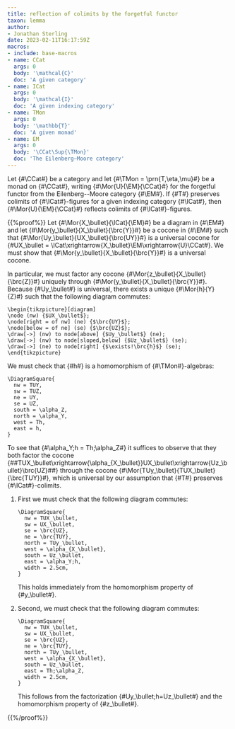 ```yaml
---
title: reflection of colimits by the forgetful functor
taxon: lemma
author:
- Jonathan Sterling
date: 2023-02-11T16:17:59Z
macros: 
- include: base-macros
- name: CCat
  args: 0
  body: '\mathcal{C}'
  doc: 'A given category'
- name: ICat
  args: 0
  body: '\mathcal{I}'
  doc: 'A given indexing category'
- name: TMon
  args: 0
  body: '\mathbb{T}'
  doc: 'A given monad'
- name: EM
  args: 0
  body: '\CCat\Sup{\TMon}'
  doc: 'The Eilenberg–Moore category'
---
```


Let {#\CCat#} be a category and let {#\TMon = \prn{T,\eta,\mu}#} be a monad on {#\CCat#}, writing {#\Mor{U}{\EM}{\CCat}#} for the forgetful functor from the Eilenberg--Moore category {#\EM#}. If {#T#} preserves colimits of {#\ICat#}-figures for a given indexing category {#\ICat#}, then {#\Mor{U}{\EM}{\CCat}#} reflects colimits of {#\ICat#}-figures.

{{%proof%}}
Let {#\Mor{X_\bullet}{\ICat}{\EM}#} be a diagram in {#\EM#} and let {#\Mor{y_\bullet}{X_\bullet}{\brc{Y}}#} be a cocone in {#\EM#} such that {#\Mor{Uy_\bullet}{UX_\bullet}{\brc{UY}}#} is a universal cocone for {#UX_\bullet = \ICat\xrightarrow{X_\bullet}\EM\xrightarrow{U}\CCat#}. We must show that {#\Mor{y_\bullet}{X_\bullet}{\brc{Y}}#} is a universal cocone.

In particular, we must factor any cocone {#\Mor{z_\bullet}{X_\bullet}{\brc{Z}}#} uniquely through {#\Mor{y_\bullet}{X_\bullet}{\brc{Y}}#}. Because {#Uy_\bullet#} is universal, there exists a unique {#\Mor{h}{Y}{Z}#} such that the following diagram commutes:

```render-latex
\begin{tikzpicture}[diagram]
\node (nw) {$UX_\bullet$};
\node[right = of nw] (ne) {$\brc{UY}$};
\node[below = of ne] (se) {$\brc{UZ}$};
\draw[->] (nw) to node[above] {$Uy_\bullet$} (ne);
\draw[->] (nw) to node[sloped,below] {$Uz_\bullet$} (se);
\draw[->] (ne) to node[right] {$\exists!\brc{h}$} (se);
\end{tikzpicture}
```

We must check that {#h#} is a homomorphism of {#\TMon#}-algebras:

```render-latex
\DiagramSquare{
  nw = TUY,
  sw = TUZ,
  ne = UY,
  se = UZ,
  south = \alpha_Z,
  north = \alpha_Y,
  west = Th,
  east = h,
}
```

To see that {#\alpha_Y;h = Th;\alpha_Z#} it suffices to observe that they both factor the cocone
{##TUX_\bullet\xrightarrow{\alpha_{X_\bullet}}UX_\bullet\xrightarrow{Uz_\bullet}\brc{UZ}##}
through the  cocone {#\Mor{TUy_\bullet}{TUX_\bullet}{\brc{TUY}}#}, which is universal by our assumption that {#T#} preserves {#\ICat#}-colimits.

1. First we must check that the following diagram commutes:
    ```render-latex
    \DiagramSquare{
      nw = TUX_\bullet,
      sw = UX_\bullet,
      se = \brc{UZ},
      ne = \brc{TUY},
      north = TUy_\bullet,
      west = \alpha_{X_\bullet},
      south = Uz_\bullet,
      east = \alpha_Y;h,
      width = 2.5cm,
    }
    ```

    This holds immediately from the homomorphism property of {#y_\bullet#}.
   
1. Second, we must check that the following diagram commutes:
    ```render-latex
    \DiagramSquare{
      nw = TUX_\bullet,
      sw = UX_\bullet,
      se = \brc{UZ},
      ne = \brc{TUY},
      north = TUy_\bullet,
      west = \alpha_{X_\bullet},
      south = Uz_\bullet,
      east = Th;\alpha_Z,
      width = 2.5cm,
    }
    ```

    This follows from the factorization {#Uy_\bullet;h=Uz_\bullet#} and the homomorphism property of {#z_\bullet#}.
   
{{%/proof%}}
